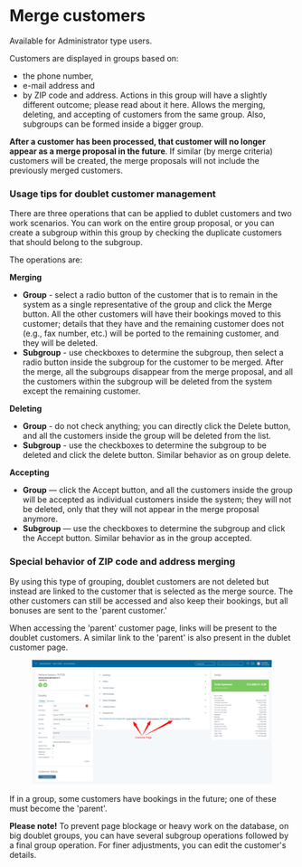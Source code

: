 # Merge customers

Available for Administrator type users.

Customers are displayed in groups based on:

* the phone number,
* e-mail address and
* by ZIP code and address. Actions in this group will have a slightly different outcome; please read about it here. Allows the merging, deleting, and accepting of customers from the same group. Also, subgroups can be formed inside a bigger group.

**After a customer has been processed, that customer will no longer appear as a merge proposal in the future**. If similar (by merge criteria) customers will be created, the merge proposals will not include the previously merged customers.

### Usage tips for doublet customer management

There are three operations that can be applied to dublet customers and two work scenarios. You can work on the entire group proposal, or you can create a subgroup within this group by checking the duplicate customers that should belong to the subgroup.

The operations are:

**Merging**

* **Group** - select a radio button of the customer that is to remain in the system as a single representative of the group and click the Merge button. All the other customers will have their bookings moved to this customer; details that they have and the remaining customer does not (e.g., fax number, etc.) will be ported to the remaining customer, and they will be deleted.
* **Subgroup** - use checkboxes to determine the subgroup, then select a radio button inside the subgroup for the customer to be merged. After the merge, all the subgroups disappear from the merge proposal, and all the customers within the subgroup will be deleted from the system except the remaining customer.

**Deleting**

* **Group** - do not check anything; you can directly click the Delete button, and all the customers inside the group will be deleted from the list.
* **Subgroup** - use the checkboxes to determine the subgroup to be deleted and click the delete button. Similar behavior as on group delete.

**Accepting**

* **Group** — click the Accept button, and all the customers inside the group will be accepted as individual customers inside the system; they will not be deleted, only that they will not appear in the merge proposal anymore.
* **Subgroup** — use the checkboxes to determine the subgroup and click the Accept button. Similar behavior as in the group accepted.

### Special behavior of ZIP code and address merging

By using this type of grouping, doublet customers are not deleted but instead are linked to the customer that is selected as the merge source. The other customers can still be accessed and also keep their bookings, but all bonuses are sent to the 'parent customer.'

When accessing the 'parent' customer page, links will be present to the doublet customers. A similar link to the 'parent' is also present in the dublet customer page.

<figure><img src=".gitbook/assets/69d3b6e8-726a-421c-ba1c-b4ca7124becd.webp" alt=""><figcaption></figcaption></figure>

If in a group, some customers have bookings in the future; one of these must become the 'parent'.

**Please note!** To prevent page blockage or heavy work on the database, on big doublet groups, you can have several subgroup operations followed by a final group operation. For finer adjustments, you can edit the customer's details.

